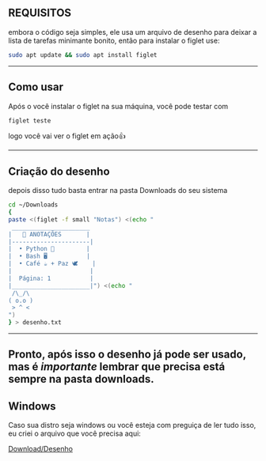 ## REQUISITOS
embora o código seja simples, ele usa um arquivo de desenho para
deixar a lista de tarefas minimante bonito, então para instalar o figlet
use:
```bash
sudo apt update && sudo apt install figlet
```
---
## Como usar
Após o você instalar o figlet na sua máquina, você pode testar com
```bash
figlet teste
```
logo você vai ver o figlet em ação👍

---
## Criação do desenho
depois disso tudo basta entrar na pasta Downloads do seu sistema
```bash
cd ~/Downloads
{
paste <(figlet -f small "Notas") <(echo "
 ______________________
|   📒 ANOTAÇÕES       |
|----------------------|
|  • Python 🐍         |
|  • Bash 🖥️           |
|  • Café ☕ + Paz 🕊️    |
|                      |
|  Página: 1           |
|______________________|") <(echo "
 /\_/\  
( o.o ) 
 > ^ < 
")
} > desenho.txt
```

---

Pronto, após isso o desenho já pode ser usado, mas é _importante_
lembrar que precisa está sempre na pasta downloads.
---
## Windows
Caso sua distro seja windows ou você esteja com preguiça de ler tudo
isso, eu criei o arquivo que você precisa aqui:

[Download/Desenho](https://github.com/TheRake066/lista-de-tarefa.py/releases/download/Arquivo/desenho.txt)
